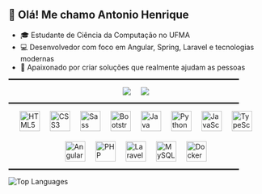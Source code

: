 ## 👋 Olá!  Me chamo Antonio Henrique

* 🎓 Estudante de Ciência da Computação no UFMA  
* 💻 Desenvolvedor com foco em Angular, Spring, Laravel e tecnologias modernas  
* 🚀 Apaixonado por criar soluções que realmente ajudam as pessoas  

<hr style="border: 0.5px solid #444; width: 90%;">

<div style="display: flex; flex-wrap: wrap; gap: 20px; justify-content: center; align-items: center;">
   <a href="https://www.linkedin.com/in/antonio-henrrique" target="_blank"><img src="https://img.shields.io/badge/LinkedIn-0077B5?style=for-the-badge&logo=linkedin&logoColor=white"></a>
  <a href="mailto:antonio.henrique.costa82@gmail.com" target="_blank"><img src="https://img.shields.io/badge/Gmail-D14836?style=for-the-badge&logo=gmail&logoColor=white"></a>

</div>

<hr style="border: 0.5px solid #444; width: 90%;">

<div style="display: flex; flex-wrap: wrap; gap: 20px; justify-content: center; align-items: center;">
  <img alt="HTML5" height="40" src="https://cdn.jsdelivr.net/gh/devicons/devicon@latest/icons/html5/html5-plain.svg" />
  <img alt="CSS3" height="40" src="https://cdn.jsdelivr.net/gh/devicons/devicon@latest/icons/css3/css3-original.svg" />
  <img alt="Sass" height="40" src="https://cdn.jsdelivr.net/gh/devicons/devicon@latest/icons/sass/sass-original.svg" />
  <img alt="Bootstrap" height="40" src="https://cdn.jsdelivr.net/gh/devicons/devicon@latest/icons/bootstrap/bootstrap-original.svg" />
  <img alt="Java" height="40" src="https://cdn.jsdelivr.net/gh/devicons/devicon@latest/icons/java/java-original.svg" />
  <img alt="Python" height="40" src="https://cdn.jsdelivr.net/gh/devicons/devicon@latest/icons/python/python-original.svg" />
  <img alt="JavaScript" height="40" src="https://cdn.jsdelivr.net/gh/devicons/devicon@latest/icons/javascript/javascript-plain.svg" />
  <img alt="TypeScript" height="40" src="https://cdn.jsdelivr.net/gh/devicons/devicon@latest/icons/typescript/typescript-plain.svg" />
  <img alt="Angular" height="40" src="https://cdn.jsdelivr.net/gh/devicons/devicon@latest/icons/angular/angular-original.svg" />
  <img alt="PHP" height="40" src="https://cdn.jsdelivr.net/gh/devicons/devicon@latest/icons/php/php-original.svg" />
  <img alt="Laravel" height="40" src="https://cdn.jsdelivr.net/gh/devicons/devicon@latest/icons/laravel/laravel-original.svg" />
  <img alt="MySQL" height="40" src="https://cdn.jsdelivr.net/gh/devicons/devicon@latest/icons/mysql/mysql-original.svg" />
  <img alt="Docker" height="40" src="https://cdn.jsdelivr.net/gh/devicons/devicon@latest/icons/docker/docker-original.svg" />
</div>

<hr style="border: 0.5px solid #444; width: 90%;">

<img alt="Top Languages" src="https://github-readme-stats.vercel.app/api/top-langs/?username=henriquef9&layout=compact&hide_border=false&bg_color=00000000&langs_count=8&title_color=ffffff&text_color=ffffff" />





